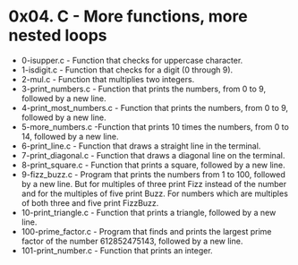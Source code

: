 # 0x04. C - More functions, more nested loops

* 0-isupper.c - Function that checks for uppercase character.
* 1-isdigit.c - Function that checks for a digit (0 through 9).
* 2-mul.c - Function that multiplies two integers.
* 3-print_numbers.c - Function that prints the numbers, from 0 to 9, followed by a new line.
* 4-print_most_numbers.c - Function that prints the numbers, from 0 to 9, followed by a new line.
* 5-more_numbers.c -Function that prints 10 times the numbers, from 0 to 14, followed by a new line.
* 6-print_line.c - Function that draws a straight line in the terminal.
* 7-print_diagonal.c - Function that draws a diagonal line on the terminal.
* 8-print_square.c - Function that prints a square, followed by a new line.
* 9-fizz_buzz.c - Program that prints the numbers from 1 to 100, followed by a new line. But for multiples of three print Fizz instead of the number and for the multiples of five print Buzz. For numbers which are multiples of both three and five print FizzBuzz.
* 10-print_triangle.c - Function that prints a triangle, followed by a new line.
* 100-prime_factor.c - Program that finds and prints the largest prime factor of the number 612852475143, followed by a new line.
* 101-print_number.c - Function that prints an integer.
